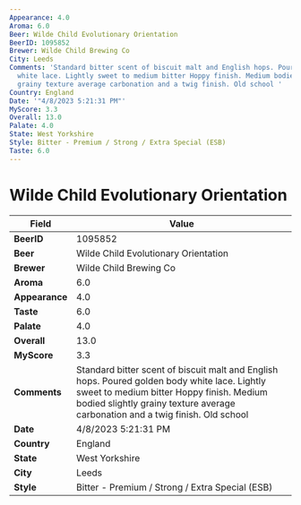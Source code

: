 ```yaml
---
Appearance: 4.0
Aroma: 6.0
Beer: Wilde Child Evolutionary Orientation
BeerID: 1095852
Brewer: Wilde Child Brewing Co
City: Leeds
Comments: 'Standard bitter scent of biscuit malt and English hops. Poured golden body
  white lace. Lightly sweet to medium bitter Hoppy finish. Medium bodied slightly
  grainy texture average carbonation and a twig finish. Old school '
Country: England
Date: '"4/8/2023 5:21:31 PM"'
MyScore: 3.3
Overall: 13.0
Palate: 4.0
State: West Yorkshire
Style: Bitter - Premium / Strong / Extra Special (ESB)
Taste: 6.0
---
```


# Wilde Child Evolutionary Orientation

| Field         | Value |
|---------------|-------|
| **BeerID** | 1095852 |
| **Beer** | Wilde Child Evolutionary Orientation |
| **Brewer** | Wilde Child Brewing Co |
| **Aroma** | 6.0 |
| **Appearance** | 4.0 |
| **Taste** | 6.0 |
| **Palate** | 4.0 |
| **Overall** | 13.0 |
| **MyScore** | 3.3 |
| **Comments** | Standard bitter scent of biscuit malt and English hops. Poured golden body white lace. Lightly sweet to medium bitter Hoppy finish. Medium bodied slightly grainy texture average carbonation and a twig finish. Old school  |
| **Date** | 4/8/2023 5:21:31 PM |
| **Country** | England |
| **State** | West Yorkshire |
| **City** | Leeds |
| **Style** | Bitter - Premium / Strong / Extra Special (ESB) |
